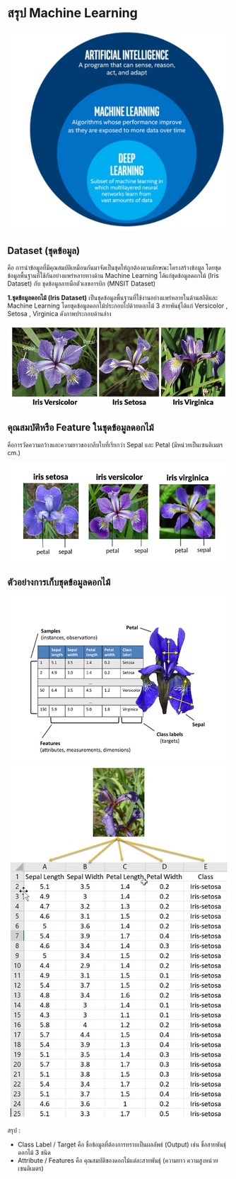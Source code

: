 # สรุป Machine Learning

![รูปภาพ](image/AI.png)

## Dataset (ชุดข้อมูล) ##
คือ การนำข้อมูลที่มีคุณสมบัติเหมือนกันมาจัดเป็นชุดให้ถูกต้องตามลักษณะโครงสร้างข้อมูล โดยชุดข้อมูลพื้นฐานที่ใช้กันอย่างแพร่หลายทางด้าน Machine Learning ได้แก่ชุดข้อมูลดอกไม้ (Iris Dataset) กับ ชุดข้อมูลลายมือตัวเลขอารบิก (MNSIT Dataset)

**1.ชุดข้อมูลดอกไม้ (Iris Dataset)** เป็นชุดข้อมูลพื้นฐานที่ใช้งานอย่างแพร่หลายในด้านสถิติและ Machine Learning โดยชุดข้อมูลดอกไม้ประกอบไปด้วยดอกไม้ 3 สายพันธุ์ได้แก่ Versicolor , Setosa , Virginica ดังภาพประกอบด้านล่าง

![รูปภาพ](image/Irisdataset.png)

## คุณสมบัติหรือ Feature ในชุดข้อมูลดอกไม้ ##
คือการวัดความกว้างและความยาวของกลีบใบที่เรียกว่า Sepal และ Petal (มีหน่วยเป็นเซนติเมตร cm.)

![รูปภาพ](image/Irisdataset2.png)

## ตัวอย่างการเก็บชุดข้อมูลดอกไม้ ##

![รูปภาพ](image/exIrisdataset.png)
![รูปภาพ](image/exIrisdataset2.png)

สรุป :

- Class Label / Target คือ ชื่อข้อมูลที่ต้องการทราบเป็นผลลัพธ์ (Output) เช่น ชื่อสายพันธุ์ดอกไม้ 3 ชนิด
- Attribute / Features คือ คุณสมบัติของดอกไม้แต่ละสายพันธุ์ (ความยาว ความสูงหน่วยเซนติเมตร)
 


